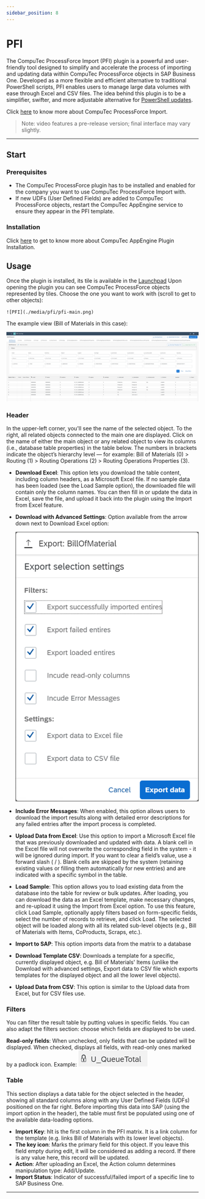 ```yaml
---
sidebar_position: 8
---
```


# PFI

The CompuTec ProcessForce Import (PFI) plugin is a powerful and user-friendly tool designed to simplify and accelerate the process of importing and updating data within CompuTec ProcessForce objects in SAP Business One. Developed as a more flexible and efficient alternative to traditional PowerShell scripts, PFI enables users to manage large data volumes with ease through Excel and CSV files. The idea behind this plugin is to be a simplifier, swifter, and more adjustable alternative for [PowerShell updates](/docs/processforce/developer-guide/data-import/overview/).

Click [here](https://www.youtube.com/watch?v=MSreLSZC8DU) to know more about CompuTec ProcessForce Import.

>Note: video features a pre-release version; final interface may vary slightly.

---

## Start

### Prerequisites

- The CompuTec ProcessForce plugin has to be installed and enabled for the company you want to use CompuTec ProcessForce Import with.
- If new UDFs (User Defined Fields) are added to CompuTec ProcessForce objects, restart the CompuTec AppEngine service to ensure they appear in the PFI template.

### Installation

Click [here](../administrators-guide/configuration-and-administration/overview.md#plugins) to get to know more about CompuTec AppEngine Plugin Installation.

## Usage

Once the plugin is installed, its tile is available in the [Launchpad](/docs/appengine/appengine-users-guide/launchpad/) Upon opening the plugin you can see CompuTec ProcessForce objects represented by tiles. Choose the one you want to work with (scroll to get to other objects):

    ![PFI](./media/pfi/pfi-main.png)

The example view (Bill of Materials in this case):

![PFI](./media/pfi/pfi-bill-of-materials.png)

### Header

In the upper-left corner, you'll see the name of the selected object. To the right, all related objects connected to the main one are displayed. Click on the name of either the main object or any related object to view its columns (i.e., database table properties) in the table below. The numbers in brackets indicate the object’s hierarchy level — for example: Bill of Materials (0) > Routing (1) > Routing Operations (2) > Routing Operations Properties (3).

- **Download Excel**: This option lets you download the table content, including column headers, as a Microsoft Excel file. If no sample data has been loaded (see the Load Sample option), the downloaded file will contain only the column names. You can then fill in or update the data in Excel, save the file, and upload it back into the plugin using the Import from Excel feature.
- **Download with Advanced Settings**: Option available from the arrow down next to Download Excel option:

    ![PFI](./media/pfi/pfi-advanced-download.png)

- **Include Error Messages**: When enabled, this option allows users to download the import results along with detailed error descriptions for any failed entries after the import process is completed.
- **Upload Data from Excel**: Use this option to import a Microsoft Excel file that was previously downloaded and updated with data. A blank cell in the Excel file will not overwrite the corresponding field in the system - it will be ignored during import. If you want to clear a field’s value, use a forward slash ( / ). Blank cells are skipped by the system (retaining existing values or filling them automatically for new entries) and are indicated with a specific symbol in the table.
- **Load Sample**: This option allows you to load existing data from the database into the table for review or bulk updates. After loading, you can download the data as an Excel template, make necessary changes, and re-upload it using the Import from Excel option. To use this feature, click Load Sample, optionally apply filters based on form-specific fields, select the number of records to retrieve, and click Load. The selected object will be loaded along with all its related sub-level objects (e.g., Bill of Materials with Items, CoProducts, Scraps, etc.).
- **Import to SAP**: This option imports data from the matrix to a database
- **Download Template CSV**: Downloads a template for a specific, currently displayed object, e.g. Bill of Materials' Items (unlike the Download with advanced settings, Export data to CSV file which exports templates for the displayed object and all the lower level objects).
- **Upload Data from CSV**: This option is similar to the Upload data from Excel, but for CSV files use.

### Filters

You can filter the result table by putting values in specific fields. You can also adapt the filters section: choose which fields are displayed to be used.

**Read-only fields**: When unchecked, only fields that can be updated will be displayed. When checked, displays all fields, with read-only ones marked by a padlock icon. Example: ![PFI](./media/pfi/pfi-padlock.png)

### Table

This section displays a data table for the object selected in the header, showing all standard columns along with any User Defined Fields (UDFs) positioned on the far right. Before importing this data into SAP (using the import option in the header), the table must first be populated using one of the available data-loading options.

- **Import Key**: hIt is the first column in the PFI matrix. It is a link column for the template (e.g. links Bill of Materials with its lower level objects).
- **The key icon**: Marks the primary field for this object. If you leave this field empty during edit, it will be considered as adding a record. If there is any value here, this record will be updated.
- **Action**: After uploading an Excel, the Action column determines manipulation type: Add/Update.
- **Import Status**: Indicator of successful/failed import of a specific line to SAP Business One.

---
